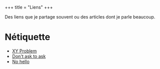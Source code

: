 +++
title = "Liens"
+++

Des liens que je partage souvent ou des articles dont je parle beaucoup.

# Nétiquette

- [XY Problem](https://xyproblem.info)
- [Don't ask to ask](https://dontasktoask.com)
- [No hello](https://nohello.net)

[Nétiquette]: https://fr.wikipedia.org/wiki/N%C3%A9tiquette
